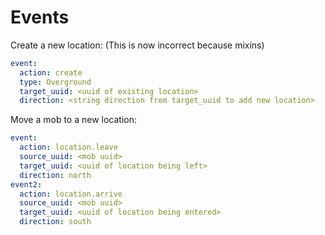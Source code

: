 
Events
======

Create a new location: (This is now incorrect because mixins)

```yaml
event:
  action: create
  type: Overground
  target_uuid: <uuid of existing location>
  direction: <string direction from target_uuid to add new location>
```

Move a mob to a new location:

```yaml
event:
  action: location.leave
  source_uuid: <mob uuid>
  target_uuid: <uuid of location being left>
  direction: north
event2:
  action: location.arrive
  source_uuid: <mob uuid>
  target_uuid: <uuid of location being entered>
  direction: south
```
